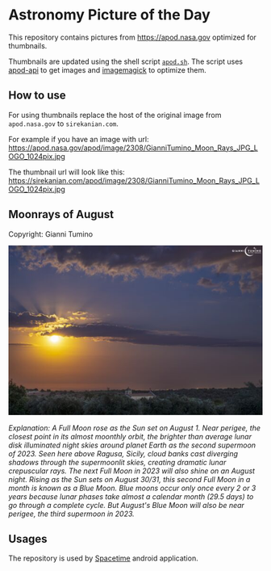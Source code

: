 # Astronomy Picture of the Day

This repository contains pictures from https://apod.nasa.gov optimized for thumbnails.

Thumbnails are updated using the shell script [`apod.sh`](apod.sh). The script
uses [apod-api](https://github.com/nasa/apod-api) to get images and [imagemagick](https://imagemagick.org) to
optimize them.

## How to use

For using thumbnails replace the host of the original image from `apod.nasa.gov` to `sirekanian.com`.

For example if you have an image with url:<br>
https://apod.nasa.gov/apod/image/2308/GianniTumino_Moon_Rays_JPG_LOGO_1024pix.jpg

The thumbnail url will look like this:<br>
https://sirekanian.com/apod/image/2308/GianniTumino_Moon_Rays_JPG_LOGO_1024pix.jpg

## Moonrays of August

Copyright: Gianni Tumino

[![the picture of the day][1]][2]

_Explanation: A Full Moon rose as the Sun set on August 1. Near perigee, the closest point in its almost moonthly orbit, the brighter than average lunar disk illuminated night skies around planet Earth as the second supermoon of 2023. Seen here above Ragusa, Sicily, cloud banks cast diverging shadows through the supermoonlit skies, creating dramatic lunar crepuscular rays. The next Full Moon in 2023 will also shine on an August night. Rising as the Sun sets on August 30/31, this second Full Moon in a month is known as a Blue Moon. Blue moons occur only once every 2 or 3 years because lunar phases take almost a calendar month (29.5 days) to go through a complete cycle. But August's Blue Moon will also be near perigee, the third supermoon in 2023._

## Usages

The repository is used by [Spacetime][3] android application.

[1]: image/2308/GianniTumino_Moon_Rays_JPG_LOGO_1024pix.jpg

[2]: https://apod.nasa.gov/apod/image/2308/GianniTumino_Moon_Rays_JPG_LOGO_1024pix.jpg

[3]: https://github.com/sirekanian/spacetime
